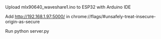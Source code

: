 Upload mlx90640_waveshare1.ino to ESP32 with Arduino IDE

Add http://192.168.1.97:5000/ in chrome://flags/#unsafely-treat-insecure-origin-as-secure 

Run 
python server.py